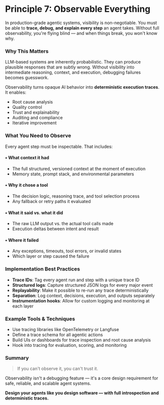 # Principle 7: Observable Everything

In production-grade agentic systems, visibility is non-negotiable. You must be able to **trace, debug, and explain every step** an agent takes. Without full observability, you're flying blind — and when things break, you won't know why.

### Why This Matters

LLM-based systems are inherently probabilistic. They can produce plausible responses that are subtly wrong. Without visibility into intermediate reasoning, context, and execution, debugging failures becomes guesswork.

Observability turns opaque AI behavior into **deterministic execution traces**. It enables:

* Root cause analysis
* Quality control
* Trust and explainability
* Auditing and compliance
* Iterative improvement

### What You Need to Observe

Every agent step must be inspectable. That includes:

#### • What context it had

* The full structured, versioned context at the moment of execution
* Memory state, prompt stack, and environmental parameters

#### • Why it chose a tool

* The decision logic, reasoning trace, and tool selection process
* Any fallback or retry paths it evaluated

#### • What it said vs. what it did

* The raw LLM output vs. the actual tool calls made
* Execution deltas between intent and result

#### • Where it failed

* Any exceptions, timeouts, tool errors, or invalid states
* Which layer or step caused the failure

### Implementation Best Practices

* **Trace IDs**: Tag every agent run and step with a unique trace ID
* **Structured logs**: Capture structured JSON logs for every major event
* **Replayability**: Make it possible to re-run any trace deterministically
* **Separation**: Log context, decisions, execution, and outputs separately
* **Instrumentation hooks**: Allow for custom logging and monitoring at each layer

### Example Tools & Techniques

* Use tracing libraries like OpenTelemetry or Langfuse
* Define a trace schema for all agentic actions
* Build UIs or dashboards for trace inspection and root cause analysis
* Hook into tracing for evaluation, scoring, and monitoring

### Summary

> If you can't observe it, you can't trust it.

Observability isn't a debugging feature — it's a core design requirement for safe, reliable, and scalable agent systems.

**Design your agents like you design software — with full introspection and deterministic traces.**

